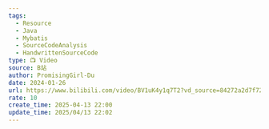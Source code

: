 ```yaml
---
tags:
  - Resource
  - Java
  - Mybatis
  - SourceCodeAnalysis
  - HandwrittenSourceCode
type: 📺 Video
source: B站
author: PromisingGirl-Du
date: 2024-01-26
url: https://www.bilibili.com/video/BV1uK4y1q7T2?vd_source=84272a2d7f72158b38778819be5bc6ad
rate: 10
create_time: 2025-04-13 22:00
update_time: 2025/04/13 22:02
---
```

